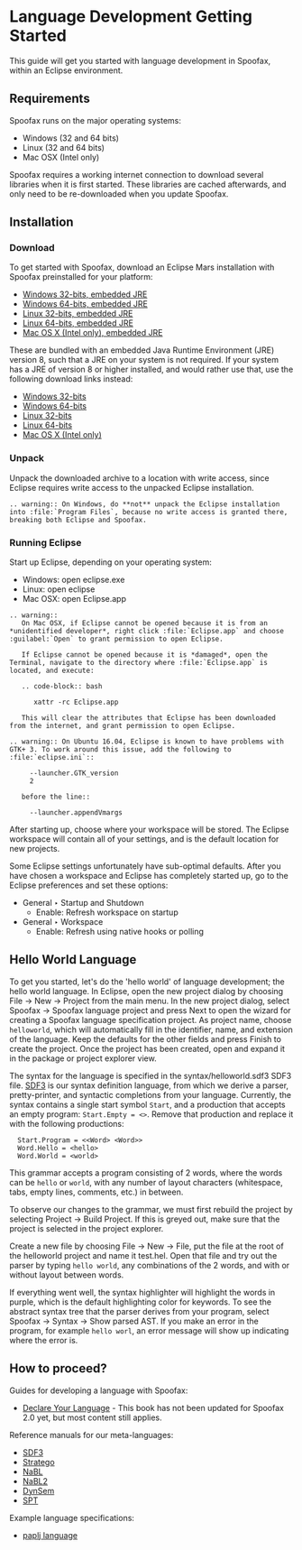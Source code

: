 # Language Development Getting Started

This guide will get you started with language development in Spoofax, within an Eclipse environment.

## Requirements

Spoofax runs on the major operating systems:

* Windows (32 and 64 bits)
* Linux (32 and 64 bits)
* Mac OSX (Intel only)

Spoofax requires a working internet connection to download several libraries when it is first started.
These libraries are cached afterwards, and only need to be re-downloaded when you update Spoofax.

## Installation

### Download

To get started with Spoofax, download an Eclipse Mars installation with Spoofax preinstalled for your platform:

* [Windows 32-bits, embedded JRE](http://download.spoofax.org/update/release/2.0.0/eclipse/spoofax-win32-x86-jre-2.0.0.zip)
* [Windows 64-bits, embedded JRE](http://download.spoofax.org/update/release/2.0.0/eclipse/spoofax-win32-x86_64-jre-2.0.0.zip)
* [Linux 32-bits, embedded JRE](http://download.spoofax.org/update/release/2.0.0/eclipse/spoofax-linux-x86-jre-2.0.0.tar.gz)
* [Linux 64-bits, embedded JRE](http://download.spoofax.org/update/release/2.0.0/eclipse/spoofax-linux-x86_64-jre-2.0.0.tar.gz)
* [Mac OS X (Intel only), embedded JRE](http://download.spoofax.org/update/release/2.0.0/eclipse/spoofax-macosx-x86_64-jre-2.0.0.tar.gz)

These are bundled with an embedded Java Runtime Environment (JRE) version 8, such that a JRE on your system is not required.
If your system has a JRE of version 8 or higher installed, and would rather use that, use the following download links instead:

* [Windows 32-bits](http://download.spoofax.org/update/release/2.0.0/eclipse/spoofax-win32-x86-2.0.0.zip)
* [Windows 64-bits](http://download.spoofax.org/update/release/2.0.0/eclipse/spoofax-win32-x86_64-2.0.0.zip)
* [Linux 32-bits](http://download.spoofax.org/update/release/2.0.0/eclipse/spoofax-linux-x86-2.0.0.tar.gz)
* [Linux 64-bits](http://download.spoofax.org/update/release/2.0.0/eclipse/spoofax-linux-x86_64-2.0.0.tar.gz)
* [Mac OS X (Intel only)](http://download.spoofax.org/update/release/2.0.0/eclipse/spoofax-macosx-x86_64-2.0.0.tar.gz)

### Unpack

Unpack the downloaded archive to a location with write access, since Eclipse requires write access to the unpacked Eclipse installation.

```eval_rst
.. warning:: On Windows, do **not** unpack the Eclipse installation into :file:`Program Files`, because no write access is granted there, breaking both Eclipse and Spoofax.
```

### Running Eclipse

Start up Eclipse, depending on your operating system:

* Windows: open <span class='file'>eclipse.exe</span>
* Linux: open <span class='file'>eclipse</span>
* Mac OSX: open <span class='file'>Eclipse.app</span>

```eval_rst
.. warning::
   On Mac OSX, if Eclipse cannot be opened because it is from an *unidentified developer*, right click :file:`Eclipse.app` and choose :guilabel:`Open` to grant permission to open Eclipse.

   If Eclipse cannot be opened because it is *damaged*, open the Terminal, navigate to the directory where :file:`Eclipse.app` is located, and execute:

   .. code-block:: bash

      xattr -rc Eclipse.app

   This will clear the attributes that Eclipse has been downloaded from the internet, and grant permission to open Eclipse.
```

```eval_rst
.. warning:: On Ubuntu 16.04, Eclipse is known to have problems with GTK+ 3. To work around this issue, add the following to :file:`eclipse.ini`::

     --launcher.GTK_version
     2

   before the line::

     --launcher.appendVmargs
```

After starting up, choose where your workspace will be stored.
The Eclipse workspace will contain all of your settings, and is the default location for new projects.

Some Eclipse settings unfortunately have sub-optimal defaults.
After you have chosen a workspace and Eclipse has completely started up, go to the Eclipse preferences and set these options:

* <span class='menuselection'>General ‣ Startup and Shutdown</span>
	* Enable: <span class='guilabel'>Refresh workspace on startup</span>
* <span class='menuselection'>General ‣ Workspace</span>
	* Enable: <span class='guilabel'>Refresh using native hooks or polling</span>

## Hello World Language

To get you started, let's do the 'hello world' of language development; the hello world language.
In Eclipse, open the new project dialog by choosing <span class='menuselection'>File -> New -> Project</span> from the main menu.
In the new project dialog, select <span class='menuselection'>Spoofax -> Spoofax language project</span> and press <span class='guilabel'>Next</span> to open the wizard for creating a Spoofax language specification project.
As project name, choose `helloworld`, which will automatically fill in the identifier, name, and extension of the language.
Keep the defaults for the other fields and press <span class='guilabel'>Finish</span> to create the project.
Once the project has been created, open and expand it in the package or project explorer view.

The syntax for the language is specified in the <span class='file'>syntax/helloworld.sdf3</span> SDF3 file.
[SDF3](meta/lang/sdf3.md) is our syntax definition language, from which we derive a parser, pretty-printer, and syntactic completions from your language.
Currently, the syntax contains a single start symbol `Start`, and a production that accepts an empty program: `Start.Empty = <>`.
Remove that production and replace it with the following productions:

```sdf3
  Start.Program = <<Word> <Word>>
  Word.Hello = <hello>
  Word.World = <world>
```

This grammar accepts a program consisting of 2 words, where the words can be `hello` or `world`, with any number of layout characters (whitespace, tabs, empty lines, comments, etc.) in between.

To observe our changes to the grammar, we must first rebuild the project by selecting <span class='menuselection'>Project -> Build Project</span>. If this is greyed out, make sure that the project is selected in the project explorer.

Create a new file by choosing <span class='menuselection'>File -> New -> File</span>, put the file at the root of the <span class='file'>helloworld</span> project and name it <span class='file'>test.hel</span>.
Open that file and try out the parser by typing `hello world`, any combinations of the 2 words, and with or without layout between words.

If everything went well, the syntax highlighter will highlight the words in purple, which is the default highlighting color for keywords.
To see the abstract syntax tree that the parser derives from your program, select <span class='menuselection'>Spoofax -> Syntax -> Show parsed AST</span>.
If you make an error in the program, for example `hello worl`, an error message will show up indicating where the error is.

## How to proceed?

Guides for developing a language with Spoofax:

* [Declare Your Language](http://metaborgcube.github.io/declare-your-language/) - This book has not been updated for Spoofax 2.0 yet, but most content still applies.

Reference manuals for our meta-languages:

* [SDF3](meta/lang/sdf3.md)
* [Stratego](meta/lang/stratego/index.rst)
* [NaBL](meta/lang/nabl.md)
* [NaBL2](meta/lang/nabl2/index.rst)
* [DynSem](meta/lang/dynsem/index.rst)
* [SPT](meta/lang/spt.md)

Example language specifications:

* [paplj language](https://github.com/MetaBorgCube/declare-your-language/tree/core/paplj/paplj.full)
